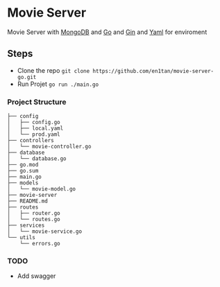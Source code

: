 # Movie Server
Movie Server with [MongoDB]("https://www.mongodb.com/") and [Go]("https://golang.org") and [Gin]("https://gin-gonic.com/") and [Yaml]("https://yaml.org") for enviroment

## Steps
- Clone the repo `git clone https://github.com/en1tan/movie-server-go.git`
- Run Projet `go run ./main.go`

### Project Structure
```.
├── config
│   ├── config.go
│   ├── local.yaml
│   └── prod.yaml
├── controllers
│   └── movie-controller.go
├── database
│   └── database.go
├── go.mod
├── go.sum
├── main.go
├── models
│   └── movie-model.go
├── movie-server
├── README.md
├── routes
│   ├── router.go
│   └── routes.go
├── services
│   └── movie-service.go
└── utils
    └── errors.go
```

### TODO
- Add swagger
